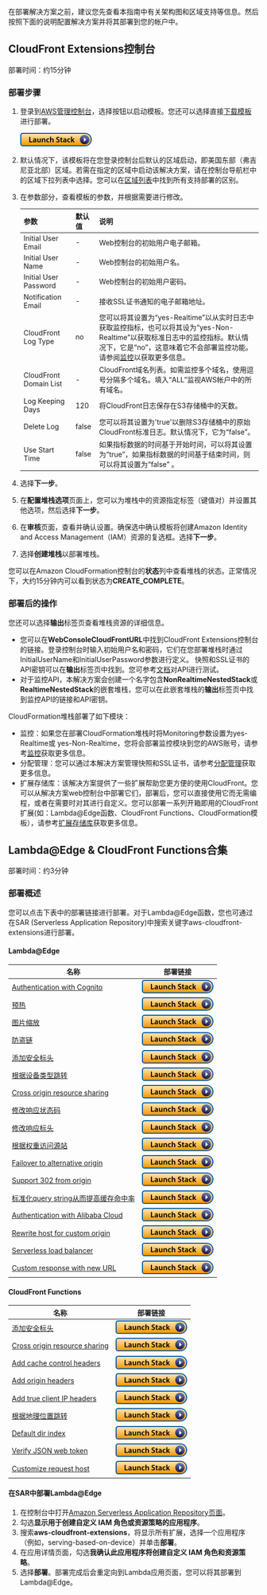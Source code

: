 在部署解决方案之前，建议您先查看本指南中有关架构图和区域支持等信息。然后按照下面的说明配置解决方案并将其部署到您的帐户中。


## CloudFront Extensions控制台

部署时间：约15分钟


### 部署步骤

1. 登录到[AWS管理控制台](https://console.aws.amazon.com/)，选择按钮以启动模板。您还可以选择直接[下载模板](https://aws-gcr-solutions.s3.amazonaws.com/Aws-cloudfront-extensions/latest/custom-domain/CloudFrontExtnConsoleStack.template.json) 进行部署。

      [![Deploy](../images/deploy_button.png)](https://console.aws.amazon.com/cloudformation/home?region=us-east-1#/stacks/new?stackName=cloudFrontExtensionsConsole&templateURL=https://aws-gcr-solutions.s3.amazonaws.com/Aws-cloudfront-extensions/latest/custom-domain/CloudFrontExtnConsoleStack.template.json)


2. 默认情况下，该模板将在您登录控制台后默认的区域启动，即美国东部（弗吉尼亚北部）区域。若需在指定的区域中启动该解决方案，请在控制台导航栏中的区域下拉列表中选择。您可以在[区域列表](./regions.md)中找到所有支持部署的区别。

3. 在参数部分，查看模板的参数，并根据需要进行修改。

      | 参数                   | 默认值 | 说明                                                                                                                                 |
      |-----------|---------------|---------|
      | Initial User Email     | - | Web控制台的初始用户电子邮箱。   |
      | Initial User Name      | - | Web控制台的初始用户名。        |
      | Initial User Password  | - | Web控制台的初始用户密码。      |
      | Notification Email     | - | 接收SSL证书通知的电子邮箱地址。 |
      | CloudFront Log Type    | no | 您可以将其设置为“yes-Realtime”以从实时日志中获取监控指标，也可以将其设为“yes-Non-Realtime”以获取标准日志中的监控指标。默认情况下，它是“no”，这意味着它不会部署监控功能。请参阅[监控](./monitoring/overview.md)以获取更多信息。 |
      | CloudFront Domain List | - | CloudFront域名列表。如需监控多个域名，使用逗号分隔多个域名。填入“ALL”监视AWS帐户中的所有域名。 |
      | Log Keeping Days       | 120 | 将CloudFront日志保存在S3存储桶中的天数。 |
      | Delete Log             | false | 您可以将其设置为'true'以删除S3存储桶中的原始CloudFront标准日志。默认情况下，它为“false”。 |
      | Use Start Time         | false | 如果指标数据的时间基于开始时间，可以将其设置为“true”，如果指标数据的时间基于结束时间，则可以将其设置为“false” 。 |


4. 选择**下一步**。
5. 在**配置堆栈选项**页面上，您可以为堆栈中的资源指定标签（键值对）并设置其他选项，然后选择**下一步**。
6. 在**审核**页面，查看并确认设置。确保选中确认模板将创建Amazon Identity and Access Management（IAM）资源的复选框。选择**下一步**。
7. 选择**创建堆栈**以部署堆栈。

您可以在Amazon CloudFormation控制台的**状态**列中查看堆栈的状态。正常情况下，大约15分钟内可以看到状态为**CREATE_COMPLETE**。



### 部署后的操作

您还可以选择**输出**标签页查看堆栈资源的详细信息。

- 您可以在**WebConsoleCloudFrontURL**中找到CloudFront Extensions控制台的链接。登录控制台时输入初始用户名和密码，它们在您部署堆栈时通过InitialUserName和InitialUserPassword参数进行定义。 快照和SSL证书的API密钥可以在**输出**标签页中找到。您可参考[文档](https://docs.aws.amazon.com/apigateway/latest/developerguide/api-gateway-create-usage-plans-with-rest-api.html#api-gateway-usage-plan-test-with-postman)对API进行测试。
- 对于监控API，本解决方案会创建一个名字包含**NonRealtimeNestedStack**或**RealtimeNestedStack**的嵌套堆栈，您可以在此嵌套堆栈的**输出**标签页中找到监控API的链接和API密钥。 

CloudFormation堆栈部署了如下模块：

- 监控：如果您在部署CloudFormation堆栈时将Monitoring参数设置为yes-Realtime或 yes-Non-Realtime，您将会部署监控模块到您的AWS账号，请参考[监控](./monitoring/overview.md)获取更多信息。
- 分配管理：您可以通过本解决方案管理快照和SSL证书，请参考[分配管理](./distribution-management/overview.md)获取更多信息。 
- 扩展存储库：该解决方案提供了一些扩展帮助您更方便的使用CloudFront。您可以从解决方案web控制台中部署它们，部署后，您可以直接使用它而无需编程，或者在需要时对其进行自定义。您可以部署一系列开箱即用的CloudFront扩展(如：Lambda@Edge函数、CloudFront Functions、CloudFormation模板），请参考[扩展存储库](./extension-repository/overview.md)获取更多信息。


## Lambda@Edge & CloudFront Functions合集
 
部署时间：约3分钟

### 部署概述

您可以点击下表中的部署链接进行部署。对于Lambda@Edge函数，您也可通过在SAR (Serverless Application Repository)中搜索关键字aws-cloudfront-extensions进行部署。


#### Lambda@Edge

|    **名称**   | **部署链接** |
|------------------|--------------------|
| [Authentication with Cognito](https://github.com/awslabs/aws-cloudfront-extensions/tree/main/lambda-edges/nodejs/authentication-with-cognito) |  [![Deploy](../images/deploy_button.png)](https://serverlessrepo.aws.amazon.com/applications/us-east-1/418289889111/authentication-with-cognito) |
| [预热](https://awslabs.github.io/aws-cloudfront-extensions/en/extension-repository/pre-warming/) | [![Deploy](../images/deploy_button.png)](https://console.aws.amazon.com/cloudformation/home?region=us-east-1#/stacks/new?stackName=prewarm&templateURL=https://aws-gcr-solutions.s3.amazonaws.com/Aws-cloudfront-extensions/latest/custom-domain/PrewarmStack.template.json) |
| [图片缩放](https://github.com/awslabs/aws-cloudfront-extensions/tree/main/lambda-edges/nodejs/resize-picture) | [![Deploy](../images/deploy_button.png)](https://console.aws.amazon.com/cloudformation/home?region=us-east-1#/stacks/new?stackName=default-dir-index&templateURL=https://aws-gcr-solutions.s3.amazonaws.com/Aws-cloudfront-extensions/latest/default/ResizeImageStack.template.json) |
| [防盗链](https://github.com/awslabs/aws-cloudfront-extensions/tree/main/lambda-edges/nodejs/anti-hotlinking) | [![Deploy](../images/deploy_button.png)](https://serverlessrepo.aws.amazon.com/applications/us-east-1/418289889111/anti-hotlinking) |
| [添加安全标头](https://github.com/awslabs/aws-cloudfront-extensions/blob/main/lambda-edges/nodejs/add-security-headers) |  [![Deploy](../images/deploy_button.png)](https://serverlessrepo.aws.amazon.com/applications/us-east-1/418289889111/add-security-headers) |
| [根据设备类型跳转](https://github.com/awslabs/aws-cloudfront-extensions/tree/main/lambda-edges/nodejs/serving-based-on-device) |  [![Deploy](../images/deploy_button.png)](https://serverlessrepo.aws.amazon.com/applications/us-east-1/418289889111/serving-based-on-device) |
| [Cross origin resource sharing](https://github.com/awslabs/aws-cloudfront-extensions/tree/main/lambda-edges/nodejs/cross-origin-resource-sharing)  | [![Deploy](../images/deploy_button.png)](https://serverlessrepo.aws.amazon.com/applications/us-east-1/418289889111/cross-origin-resource-sharing) |
| [修改响应状态码](https://github.com/awslabs/aws-cloudfront-extensions/tree/main/lambda-edges/nodejs/modify-response-status-code)  | [![Deploy](../images/deploy_button.png)](https://serverlessrepo.aws.amazon.com/applications/us-east-1/418289889111/modify-response-status-code) |
| [修改响应标头](https://github.com/awslabs/aws-cloudfront-extensions/tree/main/lambda-edges/nodejs/modify-response-header) | [![Deploy](../images/deploy_button.png)](https://serverlessrepo.aws.amazon.com/applications/us-east-1/418289889111/modify-response-header) |
| [根据权重访问源站](https://github.com/awslabs/aws-cloudfront-extensions/tree/main/lambda-edges/nodejs/access-origin-by-weight-rate) | [![Deploy](../images/deploy_button.png)](https://serverlessrepo.aws.amazon.com/applications/us-east-1/418289889111/access-origin-by-weight-rate) |
| [Failover to alternative origin](https://github.com/awslabs/aws-cloudfront-extensions/tree/main/lambda-edges/nodejs/multiple-origin-IP-retry) | [![Deploy](../images/deploy_button.png)](https://serverlessrepo.aws.amazon.com/applications/us-east-1/418289889111/multiple-origin-IP-retry) |
| [Support 302 from origin](https://github.com/awslabs/aws-cloudfront-extensions/tree/main/lambda-edges/nodejs/http302-from-origin) |  [![Deploy](../images/deploy_button.png)](https://serverlessrepo.aws.amazon.com/applications/us-east-1/418289889111/http302-from-origin) |
| [标准化query string从而提高缓存命中率](https://github.com/awslabs/aws-cloudfront-extensions/tree/main/lambda-edges/nodejs/normalize-query-string) | [![Deploy](../images/deploy_button.png)](https://serverlessrepo.aws.amazon.com/applications/us-east-1/418289889111/normalize-query-string) |
| [Authentication with Alibaba Cloud](https://github.com/awslabs/aws-cloudfront-extensions/tree/main/lambda-edges/nodejs/authentication-with-aliyun-cdn-typeA) | [![Deploy](../images/deploy_button.png)](https://serverlessrepo.aws.amazon.com/applications/us-east-1/418289889111/authentication-with-aliyun-cdn-typeA) |
| [Rewrite host for custom origin](https://github.com/awslabs/aws-cloudfront-extensions/tree/main/edge/nodejs/rewrite-url) |  [![Deploy](../images/deploy_button.png)](https://serverlessrepo.aws.amazon.com/applications/us-east-1/418289889111/rewrite-url) |
| [Serverless load balancer](https://github.com/awslabs/aws-cloudfront-extensions/tree/main/edge/python/serverless-load-balancer) |  [![Deploy](../images/deploy_button.png)](https://serverlessrepo.aws.amazon.com/applications/us-east-1/418289889111/serverless-load-balancer) |
| [Custom response with new URL](https://github.com/awslabs/aws-cloudfront-extensions/tree/main/edge/nodejs/custom-response-with-replaced-url) | [![Deploy](../images/deploy_button.png)](https://serverlessrepo.aws.amazon.com/applications/us-east-1/418289889111/custom-response-with-replaced-url) |


#### CloudFront Functions
|    **名称**   | **部署链接** |
|------------------|--------------------|
| [添加安全标头](https://github.com/awslabs/aws-cloudfront-extensions/tree/main/function/js/add-security-headers) |[![Deploy](../images/deploy_button.png)](https://console.aws.amazon.com/cloudformation/home?region=us-east-1#/stacks/new?stackName=add-security-headers&templateURL=https://aws-cloudfront-extensions-cff.s3.amazonaws.com/add-security-headers.yaml)                   |
| [Cross origin resource sharing](https://github.com/awslabs/aws-cloudfront-extensions/tree/main/function/js/cross-origin-resource-sharing) |  [![Deploy](../images/deploy_button.png)](https://console.aws.amazon.com/cloudformation/home?region=us-east-1#/stacks/new?stackName=cross-origin-resource-sharing&templateURL=https://aws-cloudfront-extensions-cff.s3.amazonaws.com/cross-origin-resource-sharing.yaml) |
| [Add cache control headers](https://github.com/awslabs/aws-cloudfront-extensions/tree/main/function/js/add-cache-control-header)  | [![Deploy](../images/deploy_button.png)](https://console.aws.amazon.com/cloudformation/home?region=us-east-1#/stacks/new?stackName=add-cache-control-header&templateURL=https://aws-cloudfront-extensions-cff.s3.amazonaws.com/add-cache-control-header.yaml)           |
| [Add origin headers](https://github.com/awslabs/aws-cloudfront-extensions/tree/main/function/js/add-origin-header)  | [![Deploy](../images/deploy_button.png)](https://console.aws.amazon.com/cloudformation/home?region=us-east-1#/stacks/new?stackName=add-origin-header&templateURL=https://aws-cloudfront-extensions-cff.s3.amazonaws.com/add-origin-header.yaml)                         |
| [Add true client IP headers](https://github.com/awslabs/aws-cloudfront-extensions/tree/main/function/js/add-true-client-ip-header) | [![Deploy](../images/deploy_button.png)](https://console.aws.amazon.com/cloudformation/home?region=us-east-1#/stacks/new?stackName=add-true-client-ip-header&templateURL=https://aws-cloudfront-extensions-cff.s3.amazonaws.com/add-true-client-ip-header.yaml)         |
| [根据地理位置跳转](https://github.com/awslabs/aws-cloudfront-extensions/tree/main/function/js/redirect-based-on-country) | [![Deploy](../images/deploy_button.png)](https://console.aws.amazon.com/cloudformation/home?region=us-east-1#/stacks/new?stackName=redirect-based-on-country&templateURL=https://aws-cloudfront-extensions-cff.s3.amazonaws.com/redirect-based-on-country.yaml)         |
| [Default dir index](https://github.com/awslabs/aws-cloudfront-extensions/tree/main/function/js/default-dir-index) |  [![Deploy](../images/deploy_button.png)](https://console.aws.amazon.com/cloudformation/home?region=us-east-1#/stacks/new?stackName=default-dir-index&templateURL=https://aws-cloudfront-extensions-cff.s3.amazonaws.com/default-dir-index.yaml)                         |
| [Verify JSON web token](https://github.com/awslabs/aws-cloudfront-extensions/tree/main/function/js/verify-jwt) |  [![Deploy](../images/deploy_button.png)](https://console.aws.amazon.com/cloudformation/home?region=us-east-1#/stacks/new?stackName=verify-jwt&templateURL=https://aws-cloudfront-extensions-cff.s3.amazonaws.com/verify-jwt.yaml)                                       |
| [Customize request host](https://github.com/awslabs/aws-cloudfront-extensions/tree/main/function/js/custom-host) | [![Deploy](../images/deploy_button.png)](https://console.aws.amazon.com/cloudformation/home?region=us-east-1#/stacks/new?stackName=custom-host&templateURL=https://aws-cloudfront-extensions-cff.s3.amazonaws.com/custom-host.yaml)                                     |



#### 在SAR中部署Lambda@Edge

1. 在控制台中打开[Amazon Serverless Application Repository页面](https://serverlessrepo.aws.amazon.com/applications)。
2. 勾选**显示用于创建自定义 IAM 角色或资源策略的应用程序**。
3. 搜索**aws-cloudfront-extensions**，将显示所有扩展，选择一个应用程序（例如，serving-based-on-device）并单击**部署**。
4. 在应用详情页面，勾选**我确认此应用程序将创建自定义 IAM 角色和资源策略**。
5. 选择**部署**。部署完成后会重定向到Lambda应用页面，您可以将其部署到Lambda@Edge。
